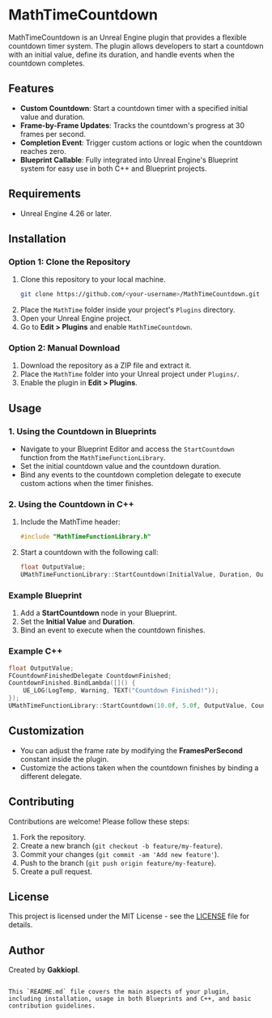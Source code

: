 # MathTimeCountdown

MathTimeCountdown is an Unreal Engine plugin that provides a flexible countdown timer system. The plugin allows developers to start a countdown with an initial value, define its duration, and handle events when the countdown completes.

## Features
- **Custom Countdown**: Start a countdown timer with a specified initial value and duration.
- **Frame-by-Frame Updates**: Tracks the countdown's progress at 30 frames per second.
- **Completion Event**: Trigger custom actions or logic when the countdown reaches zero.
- **Blueprint Callable**: Fully integrated into Unreal Engine's Blueprint system for easy use in both C++ and Blueprint projects.

## Requirements
- Unreal Engine 4.26 or later.

## Installation

### Option 1: Clone the Repository
1. Clone this repository to your local machine.
   ```bash
   git clone https://github.com/<your-username>/MathTimeCountdown.git
   ```
2. Place the `MathTime` folder inside your project's `Plugins` directory.
3. Open your Unreal Engine project.
4. Go to **Edit > Plugins** and enable `MathTimeCountdown`.

### Option 2: Manual Download
1. Download the repository as a ZIP file and extract it.
2. Place the `MathTime` folder into your Unreal project under `Plugins/`.
3. Enable the plugin in **Edit > Plugins**.

## Usage

### 1. Using the Countdown in Blueprints
- Navigate to your Blueprint Editor and access the `StartCountdown` function from the `MathTimeFunctionLibrary`.
- Set the initial countdown value and the countdown duration.
- Bind any events to the countdown completion delegate to execute custom actions when the timer finishes.

### 2. Using the Countdown in C++
1. Include the MathTime header:
   ```cpp
   #include "MathTimeFunctionLibrary.h"
   ```
2. Start a countdown with the following call:
   ```cpp
   float OutputValue;
   UMathTimeFunctionLibrary::StartCountdown(InitialValue, Duration, OutputValue, OnCountdownFinishedDelegate);
   ```

### Example Blueprint
1. Add a **StartCountdown** node in your Blueprint.
2. Set the **Initial Value** and **Duration**.
3. Bind an event to execute when the countdown finishes.

### Example C++
```cpp
float OutputValue;
FCountdownFinishedDelegate CountdownFinished;
CountdownFinished.BindLambda([]() {
    UE_LOG(LogTemp, Warning, TEXT("Countdown Finished!"));
});
UMathTimeFunctionLibrary::StartCountdown(10.0f, 5.0f, OutputValue, CountdownFinished);
```

## Customization
- You can adjust the frame rate by modifying the **FramesPerSecond** constant inside the plugin.
- Customize the actions taken when the countdown finishes by binding a different delegate.

## Contributing
Contributions are welcome! Please follow these steps:
1. Fork the repository.
2. Create a new branch (`git checkout -b feature/my-feature`).
3. Commit your changes (`git commit -am 'Add new feature'`).
4. Push to the branch (`git push origin feature/my-feature`).
5. Create a pull request.

## License
This project is licensed under the MIT License - see the [LICENSE](LICENSE) file for details.

## Author
Created by **Gakkiopl**.
```

This `README.md` file covers the main aspects of your plugin, including installation, usage in both Blueprints and C++, and basic contribution guidelines.
